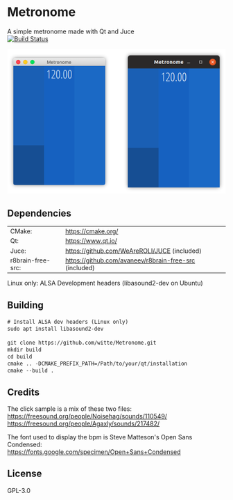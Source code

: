# Metronome
A simple metronome made with Qt and Juce<br>
[![Build Status](https://travis-ci.com/witte/Metronome.svg?branch=master)](https://travis-ci.com/witte/Metronome)

<div align="center"><img src="screenshot.png"/></div>

## Dependencies
|                   |                                                        |
| ---               | ---                                                    |
| CMake:            | https://cmake.org/                                     |
| Qt:               | https://www.qt.io/                                     |
| Juce:             | https://github.com/WeAreROLI/JUCE (included)           |
| r8brain-free-src: | https://github.com/avaneev/r8brain-free-src (included) |

Linux only: ALSA Development headers (libasound2-dev on Ubuntu)


## Building

```
# Install ALSA dev headers (Linux only)
sudo apt install libasound2-dev

git clone https://github.com/witte/Metronome.git
mkdir build
cd build
cmake .. -DCMAKE_PREFIX_PATH=/Path/to/your/qt/installation
cmake --build .
```

## Credits
The click sample is a mix of these two files:<br>
https://freesound.org/people/Noisehag/sounds/110549/<br>
https://freesound.org/people/Agaxly/sounds/217482/

The font used to display the bpm is Steve Matteson's Open Sans Condensed:<br>
https://fonts.google.com/specimen/Open+Sans+Condensed

## License
GPL-3.0

